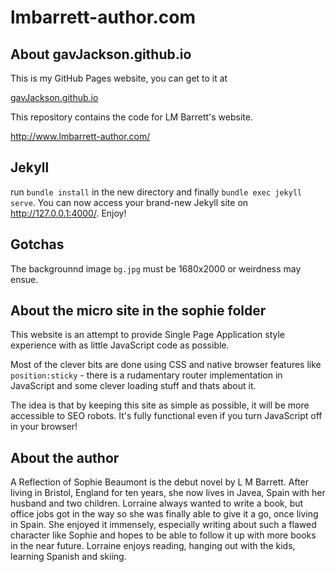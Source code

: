 lmbarrett-author.com
====

About gavJackson.github.io
---

This is my GitHub Pages website, you can get to it at

[gavJackson.github.io](http://gavJackson.github.io)

This repository contains the code for LM Barrett's website.

http://www.lmbarrett-author.com/


Jekyll
-----
run `bundle install` in the new directory and finally `bundle exec jekyll serve`. You can now access your brand-new Jekyll site on http://127.0.0.1:4000/. Enjoy!

Gotchas
----
The backgrounnd image `bg.jpg` must be 1680x2000 or weirdness may ensue.


About the micro site in the sophie folder
----

This website is an attempt to provide Single Page Application style experience with as little JavaScript code as possible.

Most of the clever bits are done using CSS and native browser features like `position:sticky` - there is a rudamentary router implementation in JavaScript and some clever loading stuff and thats about it.

The idea is that by keeping this site as simple as possible, it will be more accessible to SEO robots.  It's fully functional even if you turn JavaScript off in your browser!

About the author
----

A Reflection of Sophie Beaumont is the debut novel by L M Barrett. After living in Bristol, England for ten years, she now lives in Javea, Spain with her husband and two children. Lorraine always wanted to write a book, but office jobs got in the way so she was finally able to give it a go, once living in Spain. She enjoyed it immensely, especially writing about such a flawed character like Sophie and hopes to be able to follow it up with more books in the near future. Lorraine enjoys reading, hanging out with the kids, learning Spanish and skiing.
